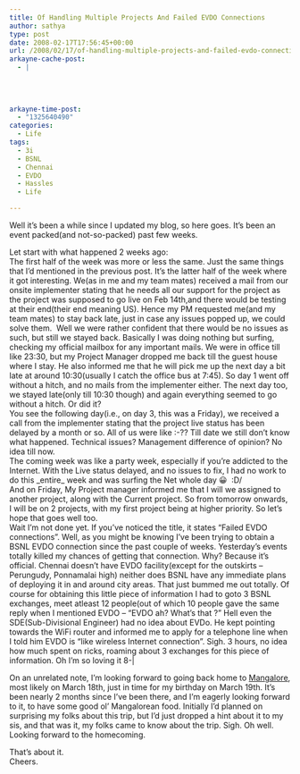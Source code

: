 ```yaml
---
title: Of Handling Multiple Projects And Failed EVDO Connections
author: sathya
type: post
date: 2008-02-17T17:56:45+00:00
url: /2008/02/17/of-handling-multiple-projects-and-failed-evdo-connections/
arkayne-cache-post:
  - |
    
    
    
    
arkayne-time-post:
  - "1325640490"
categories:
  - Life
tags:
  - 3i
  - BSNL
  - Chennai
  - EVDO
  - Hassles
  - Life

---
```

Well it&#8217;s been a while since I updated my blog, so here goes. It&#8217;s been an event packed(and not-so-packed) past few weeks.

Let start with what happened 2 weeks ago:  
The first half of the week was more or less the same. Just the same things that I&#8217;d mentioned in the previous post. It&#8217;s the latter half of the week where it got interesting. We(as in me and my team mates) received a mail from our onsite implementer stating that he needs all our support for the project as the project was supposed to go live on Feb 14th,and there would be testing at their end(their end meaning US). Hence my PM requested me(and my team mates) to stay back late, just in case any issues popped up, we could solve them.  Well we were rather confident that there would be no issues as such, but still we stayed back. Basically I was doing nothing but surfing, checking my official mailbox for any important mails. We were in office till like 23:30, but my Project Manager dropped me back till the guest house where I stay. He also informed me that he will pick me up the next day a bit late at around 10:30(usually I catch the office bus at 7:45). So day 1 went off without a hitch, and no mails from the implementer either. The next day too, we stayed late(only till 10:30 though) and again everything seemed to go without a hitch. Or did it?  
You see the following day(i.e., on day 3, this was a Friday), we received a call from the implementer stating that the project live status has been delayed by a month or so. All of us were like :-?? Till date we still don&#8217;t know what happened. Technical issues? Management difference of opinion? No idea till now.  
The coming week was like a party week, especially if you&#8217;re addicted to the Internet. With the Live status delayed, and no issues to fix, I had no work to do this \_entire\_ week and was surfing the Net whole day 😀  \:D/  
And on Friday, My Project manager informed me that I will we assigned to another project, along with the Current project. So from tomorrow onwards, I will be on 2 projects, with my first project being at higher priority. So let&#8217;s hope that goes well too.  
Wait I&#8217;m not done yet. If you&#8217;ve noticed the title, it states &#8220;Failed EVDO connections&#8221;. Well, as you might be knowing I&#8217;ve been trying to obtain a BSNL EVDO connection since the past couple of weeks. Yesterday&#8217;s events totally killed my chances of getting that connection. Why? Because it&#8217;s official. Chennai doesn&#8217;t have EVDO facility(except for the outskirts &#8211; Perungudy, Ponnamalai high) neither does BSNL have any immediate plans of deploying it in and around city areas. That just bummed me out totally. Of course for obtaining this little piece of information I had to goto 3 BSNL exchanges, meet atleast 12 people(out of which 10 people gave the same reply when I mentioned EVDO &#8211; &#8220;EVDO ah? What&#8217;s that ?&#8221; Hell even the SDE(Sub-Divisional Engineer) had no idea about EVDo. He kept pointing towards the WiFi router and informed me to apply for a telephone line when I told him EVDO is &#8220;like wireless Internet connection&#8221;. Sigh. 3 hours, no idea how much spent on ricks, roaming about 3 exchanges for this piece of information. Oh I&#8217;m so loving it 8-|

On an unrelated note, I&#8217;m looking forward to going back home to [Mangalore][1], most likely on March 18th, just in time for my birthday on March 19th. It&#8217;s been nearly 2 months since I&#8217;ve been there, and I&#8217;m eagerly looking forward to it, to have some good ol&#8217; Mangalorean food. Initially I&#8217;d planned on surprising my folks about this trip, but I&#8217;d just dropped a hint about it to my sis, and that was it, my folks came to know about the trip. Sigh. Oh well. Looking forward to the homecoming.

That&#8217;s about it.  
Cheers.

 [1]: http://en.wikipedia.org/wiki/Mangalore

